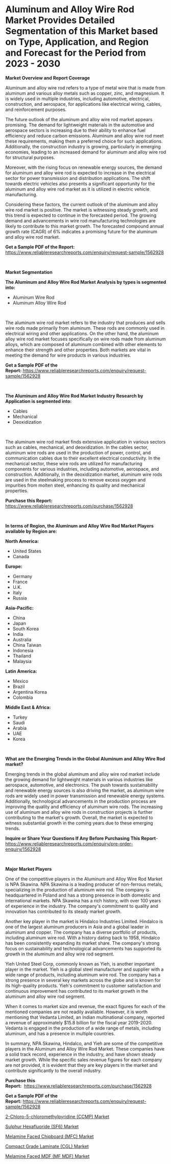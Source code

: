 <p><h1>Aluminum and Alloy Wire Rod Market Provides Detailed Segmentation of this Market based on Type, Application, and Region and Forecast for the Period from 2023 - 2030</h1></p><p><strong>Market Overview and Report Coverage</strong></p>
<p><p>Aluminum and alloy wire rod refers to a type of metal wire that is made from aluminum and various alloy metals such as copper, zinc, and magnesium. It is widely used in multiple industries, including automotive, electrical, construction, and aerospace, for applications like electrical wiring, cables, and reinforcement purposes.</p><p>The future outlook of the aluminum and alloy wire rod market appears promising. The demand for lightweight materials in the automotive and aerospace sectors is increasing due to their ability to enhance fuel efficiency and reduce carbon emissions. Aluminum and alloy wire rod meet these requirements, making them a preferred choice for such applications. Additionally, the construction industry is growing, particularly in emerging economies, leading to an increased demand for aluminum and alloy wire rod for structural purposes.</p><p>Moreover, with the rising focus on renewable energy sources, the demand for aluminum and alloy wire rod is expected to increase in the electrical sector for power transmission and distribution applications. The shift towards electric vehicles also presents a significant opportunity for the aluminum and alloy wire rod market as it is utilized in electric vehicle manufacturing.</p><p>Considering these factors, the current outlook of the aluminum and alloy wire rod market is positive. The market is witnessing steady growth, and this trend is expected to continue in the forecasted period. The growing demand and advancements in wire rod manufacturing technologies are likely to contribute to this market growth. The forecasted compound annual growth rate (CAGR) of 6% indicates a promising future for the aluminum and alloy wire rod market.</p></p>
<p><strong>Get a Sample PDF of the Report:</strong> <a href="https://www.reliableresearchreports.com/enquiry/request-sample/1562928">https://www.reliableresearchreports.com/enquiry/request-sample/1562928</a></p>
<p>&nbsp;</p>
<p><strong>Market Segmentation</strong></p>
<p><strong>The Aluminum and Alloy Wire Rod Market Analysis by types is segmented into:</strong></p>
<p><ul><li>Aluminum Wire Rod</li><li>Aluminum Alloy Wire Rod</li></ul></p>
<p>&nbsp;</p>
<p><p>The aluminum wire rod market refers to the industry that produces and sells wire rods made primarily from aluminum. These rods are commonly used in electrical wiring and other applications. On the other hand, the aluminum alloy wire rod market focuses specifically on wire rods made from aluminum alloys, which are composed of aluminum combined with other elements to enhance their strength and other properties. Both markets are vital in meeting the demand for wire products in various industries.</p></p>
<p><strong>Get a Sample PDF of the Report:</strong>&nbsp;<a href="https://www.reliableresearchreports.com/enquiry/request-sample/1562928">https://www.reliableresearchreports.com/enquiry/request-sample/1562928</a></p>
<p>&nbsp;</p>
<p><strong>The Aluminum and Alloy Wire Rod Market Industry Research by Application is segmented into:</strong></p>
<p><ul><li>Cables</li><li>Mechanical</li><li>Deoxidization</li></ul></p>
<p>&nbsp;</p>
<p><p>The aluminum wire rod market finds extensive application in various sectors such as cables, mechanical, and deoxidization. In the cables sector, aluminum wire rods are used in the production of power, control, and communication cables due to their excellent electrical conductivity. In the mechanical sector, these wire rods are utilized for manufacturing components for various industries, including automotive, aerospace, and construction. Additionally, in the deoxidization market, aluminum wire rods are used in the steelmaking process to remove excess oxygen and impurities from molten steel, enhancing its quality and mechanical properties.</p></p>
<p><strong>Purchase this Report:</strong>&nbsp; <a href="https://www.reliableresearchreports.com/purchase/1562928">https://www.reliableresearchreports.com/purchase/1562928</a></p>
<p>&nbsp;</p>
<p><strong>In terms of Region, the Aluminum and Alloy Wire Rod Market Players available by Region are:</strong></p>
<p>
    <p> <strong> North America: </strong>
        <ul>
            <li>United States</li>
            <li>Canada</li>
        </ul>
        </p> 
    <p> <strong> Europe: </strong>
        <ul>
            <li>Germany</li>
            <li>France</li>
            <li>U.K.</li>
            <li>Italy</li>
            <li>Russia</li>
        </ul>
        </p> 
    <p> <strong> Asia-Pacific: </strong>
        <ul>
            <li>China</li>
            <li>Japan</li>
            <li>South Korea</li>
            <li>India</li>
            <li>Australia</li>
            <li>China Taiwan</li>
            <li>Indonesia</li>
            <li>Thailand</li>
            <li>Malaysia</li>
        </ul>
        </p> 
    <p> <strong> Latin America: </strong>
        <ul>
            <li>Mexico</li>
            <li>Brazil</li>
            <li>Argentina Korea</li>
            <li>Colombia</li>
        </ul>
        </p> 
    <p> <strong> Middle East & Africa: </strong>
        <ul>
            <li>Turkey</li>
            <li>Saudi</li>
            <li>Arabia</li>
            <li>UAE</li>
            <li>Korea</li>
        </ul>
    </p>
    </p>
<p>&nbsp;</p>
<p><strong>What are the Emerging Trends in the Global Aluminum and Alloy Wire Rod market?</strong></p>
<p><p>Emerging trends in the global aluminum and alloy wire rod market include the growing demand for lightweight materials in various industries like aerospace, automotive, and electronics. The push towards sustainability and renewable energy sources is also driving the market, as aluminum wire rods are widely used in power transmission and renewable energy systems. Additionally, technological advancements in the production process are improving the quality and efficiency of aluminum wire rods. The increasing use of aluminum and alloy wire rods in construction projects is further contributing to the market's growth. Overall, the market is expected to witness substantial growth in the coming years due to these emerging trends.</p></p>
<p><strong>Inquire or Share Your Questions If Any Before Purchasing This Report</strong>- <a href="https://www.reliableresearchreports.com/enquiry/pre-order-enquiry/1562928">https://www.reliableresearchreports.com/enquiry/pre-order-enquiry/1562928</a></p>
<p>&nbsp;</p>
<p><strong>Major Market Players</strong></p>
<p><p>One of the competitive players in the Aluminum and Alloy Wire Rod Market is NPA Skawina. NPA Skawina is a leading producer of non-ferrous metals, specializing in the production of aluminum wire rod. The company is headquartered in Poland and has a strong presence in both domestic and international markets. NPA Skawina has a rich history, with over 100 years of experience in the industry. The company's commitment to quality and innovation has contributed to its steady market growth.</p><p>Another key player in the market is Hindalco Industries Limited. Hindalco is one of the largest aluminum producers in Asia and a global leader in aluminum and copper. The company has a diverse portfolio of products, including aluminum wire rod. With a history dating back to 1958, Hindalco has been consistently expanding its market share. The company's strong focus on sustainability and technological advancements has supported its growth in the aluminum and alloy wire rod segment.</p><p>Yieh United Steel Corp, commonly known as Yieh, is another important player in the market. Yieh is a global steel manufacturer and supplier with a wide range of products, including aluminum wire rod. The company has a strong presence in several key markets across the globe and is known for its high-quality products. Yieh's commitment to customer satisfaction and continuous improvement has contributed to its market growth in the aluminum and alloy wire rod segment.</p><p>When it comes to market size and revenue, the exact figures for each of the mentioned companies are not readily available. However, it is worth mentioning that Vedanta Limited, an Indian multinational company, reported a revenue of approximately $15.8 billion for the fiscal year 2019-2020. Vedanta is engaged in the production of a wide range of metals, including aluminum, and has a presence in multiple countries.</p><p>In summary, NPA Skawina, Hindalco, and Yieh are some of the competitive players in the Aluminum and Alloy Wire Rod Market. These companies have a solid track record, experience in the industry, and have shown steady market growth. While the specific sales revenue figures for each company are not provided, it is evident that they are key players in the market and contribute significantly to the overall industry.</p></p>
<p><strong>Purchase this Report:</strong>&nbsp;&nbsp;<a href="https://www.reliableresearchreports.com/purchase/1562928">https://www.reliableresearchreports.com/purchase/1562928</a></p>
<p></p>
<p><strong>Get a Sample PDF of the Report:</strong>&nbsp;<a href="https://www.reliableresearchreports.com/enquiry/request-sample/1562928">https://www.reliableresearchreports.com/enquiry/request-sample/1562928</a></p>
<p><p><a href="https://github.com/dziulagalemab/Market-Research-Report-List-1/blob/main/2-chloro-5-chloromethylpyridine-ccmp-market.md">2-Chloro-5-chloromethylpyridine (CCMP) Market</a></p><p><a href="https://github.com/jonneygiverf/Market-Research-Report-List-1/blob/main/sulphur-hexafluoride-sf6-market.md">Sulphur Hexafluoride (SF6) Market</a></p><p><a href="https://github.com/grishafomin4852/Market-Research-Report-List-1/blob/main/melamine-faced-chipboard-mfc-market.md">Melamine Faced Chipboard (MFC) Market</a></p><p><a href="https://github.com/ruslanpoljakovrd177/Market-Research-Report-List-1/blob/main/compact-grade-laminate-cgl-market.md">Compact Grade Laminate (CGL) Market</a></p><p><a href="https://github.com/abbypearson7765/Market-Research-Report-List-1/blob/main/melamine-faced-mdf-mf-mdf-market.md">Melamine Faced MDF (MF MDF) Market</a></p></p>
